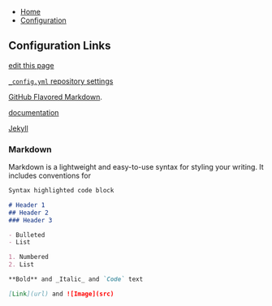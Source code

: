 <link type="text/css" rel="stylesheet" href="assets/css/config.css" />

<nav>
  <ul class="list-inline">
    <li><a href="/">Home</a></li>
    <li><a href="/config.html">Configuration</a></li>
  </ul>
</nav>

## Configuration Links

[edit this page](https://github.com/brettwbyron-jobvite/brettwbyron-jobvite.github.io/edit/master/README.md)

[`_config.yml` repository settings](https://github.com/brettwbyron-jobvite/brettwbyron-jobvite.github.io/settings)

[GitHub Flavored Markdown](https://guides.github.com/features/mastering-markdown/).

[documentation](https://help.github.com/categories/github-pages-basics/)

[Jekyll](https://jekyllrb.com/)

### Markdown

Markdown is a lightweight and easy-to-use syntax for styling your writing. It includes conventions for

```markdown
Syntax highlighted code block

# Header 1
## Header 2
### Header 3

- Bulleted
- List

1. Numbered
2. List

**Bold** and _Italic_ and `Code` text

[Link](url) and ![Image](src)
```
